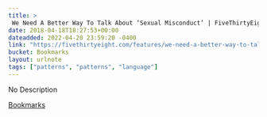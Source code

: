 ```yaml
---
title: > 
 We Need A Better Way To Talk About ‘Sexual Misconduct’ | FiveThirtyEight
date: 2018-04-18T18:27:53+00:00
dateadded: 2022-04-20 23:59:20 -0400
link: "https://fivethirtyeight.com/features/we-need-a-better-way-to-talk-about-sexual-misconduct/"
bucket: Bookmarks
layout: urlnote
tags: ["patterns", "patterns", "language"]
--- 
```

No Description
 <!-- end excerpt --> 
<div class='bucket'><a class='internal-link' href='/buckets/bookmarks'>Bookmarks</a></div> 
